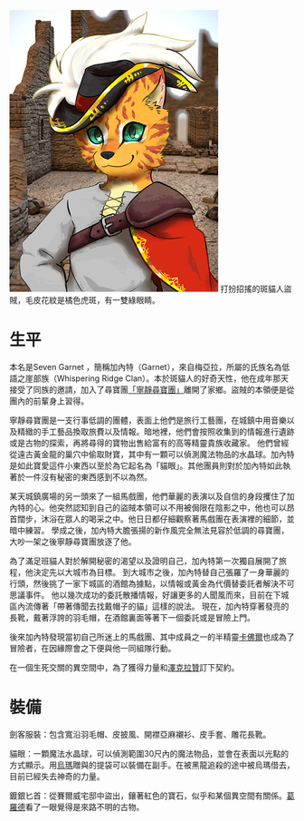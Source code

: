 <!-- TITLE: 加內特 -->
<!-- Subtitle:『我乃大名鼎鼎的寶藏獵…等等，你身上那個發光的東西是什麼？』 -->


![Garnet B](/uploads/garnet-b.png "Garnet B")
打扮招搖的斑貓人盜賊，毛皮花紋是橘色虎斑，有一雙綠眼睛。
# 生平
本名是Seven Garnet ，簡稱加內特（Garnet），來自梅亞拉，所屬的氏族名為低語之崖部族（Whispering Ridge Clan）。本於斑貓人的好奇天性，他在成年那天接受了同族的邀請，加入了尋寶團[「寧靜尋寶團」](/組織/勸世宗親會)離開了家鄉。盜賊的本領便是從團內的前輩身上習得。

寧靜尋寶團是一支行事低調的團體，表面上他們是旅行工藝團，在城鎮中用音樂以及精緻的手工藝品換取旅費以及情報。暗地裡，他們會按照收集到的情報進行遺跡或是古物的探索，再將尋得的寶物出售給富有的高等精靈貴族收藏家。
他們曾經從遠古黃金龍的巢穴中偷取財寶，其中有一顆可以偵測魔法物品的水晶球。加內特是如此寶愛這件小東西以至於為它起名為「貓眼」。其他團員則對於加內特如此執著於一件沒有秘密的東西感到不以為然。																				

某天城鎮廣場的另一頭來了一組馬戲團，他們華麗的表演以及自信的身段攫住了加內特的心。他突然認知到自己的盜賊本領可以不用被侷限在陰影之中，他也可以昂首闊步，沐浴在眾人的喝采之中。他日日都仔細觀察著馬戲團在表演裡的細節，並暗中練習。
學成之後，加內特大膽張揚的新作風完全無法見容於低調的尋寶團，大吵一架之後寧靜尋寶團放逐了他。

為了滿足班貓人對於解開秘密的渴望以及證明自己，加內特第一次獨自展開了旅程，他決定先以大城市為目標。
到大城市之後，加內特替自己張羅了一身華麗的行頭，然後挑了一家下城區的酒館為據點，以情報或黃金為代價替委託者解決不可思議事件。
他以幾次成功的委託散播情報，好讓更多的人聞風而來，目前在下城區內流傳著「帶著傳聞去找戴帽子的貓」這樣的說法。
現在，加內特穿著發亮的長靴，戴著浮誇的羽毛帽，在酒館裏面等著下一個委託或是冒險上門。

後來加內特發現當初自己所迷上的馬戲團、其中成員之一的半精靈[卡佛爾](/角色/卡佛爾)也成為了冒險者，在因緣際會之下便與他一同組隊行動。

在一個生死交關的異空間中，為了獲得力量和[澤克拉贊](/角色/澤克拉贊)訂下契約。

# 裝備
劍客服裝：包含寬沿羽毛帽、皮披風、開襟亞麻襯衫、皮手套、雕花長靴。

貓眼：一顆魔法水晶球，可以偵測範圍30尺內的魔法物品，並會在表面以光點的方式顯示。用[烏瑪](/角色/烏馬)贈與的提袋可以裝備在副手。在被黑龍追殺的途中被烏瑪借去，目前已經失去神奇的力量。

鍍銀匕首：從賽爾威宅邸中盜出，鑲著紅色的寶石，似乎和某個異空間有關係。[葛羅德](/角色/葛羅德)看了一眼覺得是來路不明的古物。